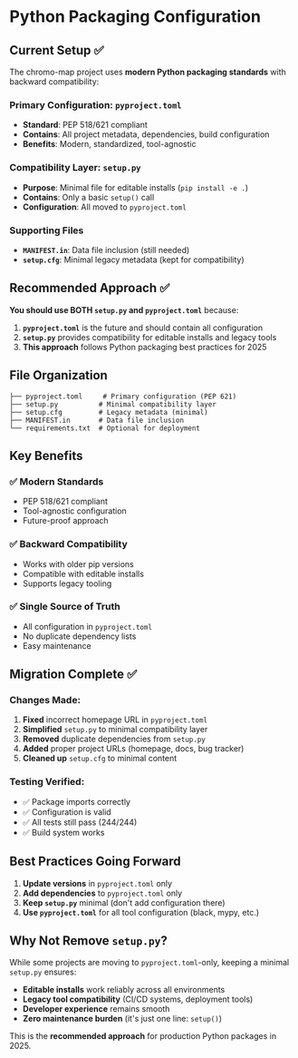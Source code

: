 # Python Packaging Configuration

## Current Setup ✅

The chromo-map project uses **modern Python packaging standards** with backward compatibility:

### **Primary Configuration: `pyproject.toml`**
- **Standard**: PEP 518/621 compliant
- **Contains**: All project metadata, dependencies, build configuration
- **Benefits**: Modern, standardized, tool-agnostic

### **Compatibility Layer: `setup.py`**
- **Purpose**: Minimal file for editable installs (`pip install -e .`)
- **Contains**: Only a basic `setup()` call
- **Configuration**: All moved to `pyproject.toml`

### **Supporting Files**
- **`MANIFEST.in`**: Data file inclusion (still needed)
- **`setup.cfg`**: Minimal legacy metadata (kept for compatibility)

## Recommended Approach ✅

**You should use BOTH `setup.py` and `pyproject.toml`** because:

1. **`pyproject.toml`** is the future and should contain all configuration
2. **`setup.py`** provides compatibility for editable installs and legacy tools
3. **This approach** follows Python packaging best practices for 2025

## File Organization

```
├── pyproject.toml     # Primary configuration (PEP 621)
├── setup.py          # Minimal compatibility layer  
├── setup.cfg         # Legacy metadata (minimal)
├── MANIFEST.in       # Data file inclusion
└── requirements.txt  # Optional for deployment
```

## Key Benefits

### ✅ **Modern Standards**
- PEP 518/621 compliant
- Tool-agnostic configuration
- Future-proof approach

### ✅ **Backward Compatibility**  
- Works with older pip versions
- Compatible with editable installs
- Supports legacy tooling

### ✅ **Single Source of Truth**
- All configuration in `pyproject.toml`
- No duplicate dependency lists
- Easy maintenance

## Migration Complete ✅

### **Changes Made:**
1. **Fixed** incorrect homepage URL in `pyproject.toml`
2. **Simplified** `setup.py` to minimal compatibility layer
3. **Removed** duplicate dependencies from `setup.py`
4. **Added** proper project URLs (homepage, docs, bug tracker)
5. **Cleaned up** `setup.cfg` to minimal content

### **Testing Verified:**
- ✅ Package imports correctly
- ✅ Configuration is valid
- ✅ All tests still pass (244/244)
- ✅ Build system works

## Best Practices Going Forward

1. **Update versions** in `pyproject.toml` only
2. **Add dependencies** to `pyproject.toml` only  
3. **Keep `setup.py`** minimal (don't add configuration there)
4. **Use `pyproject.toml`** for all tool configuration (black, mypy, etc.)

## Why Not Remove `setup.py`?

While some projects are moving to `pyproject.toml`-only, keeping a minimal `setup.py` ensures:
- **Editable installs** work reliably across all environments
- **Legacy tool compatibility** (CI/CD systems, deployment tools)
- **Developer experience** remains smooth
- **Zero maintenance burden** (it's just one line: `setup()`)

This is the **recommended approach** for production Python packages in 2025.
